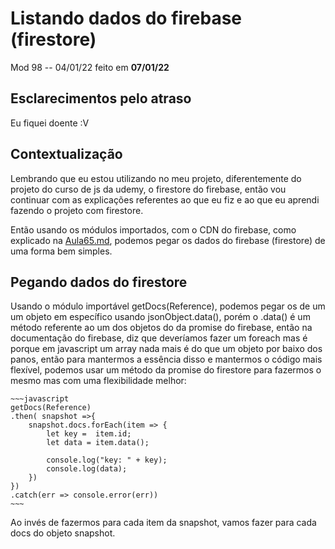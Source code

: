 # Listando dados do firebase (firestore)

Mod 98 -- 04/01/22 feito em **07/01/22**

## Esclarecimentos pelo atraso

Eu fiquei doente :V

## Contextualização

Lembrando que eu estou utilizando no meu projeto, diferentemente do projeto do curso de js da udemy, o firestore do firebase, então vou continuar com as explicações referentes ao que eu fiz e ao que eu aprendi fazendo o projeto com firestore.

Então usando os módulos importados, com o CDN do firebase, como explicado na [Aula65.md](./Aula65.md), podemos pegar os dados do firebase (firestore) de uma forma bem simples.

## Pegando dados do firestore

Usando o módulo importável getDocs(Reference), podemos pegar os de um um objeto em específico usando jsonObject.data(), porém o .data() é um método referente ao um dos objetos do da promise do firebase, então na documentação do firebase, diz que deveríamos fazer um foreach mas é porque em javascript um array nada mais é do que um objeto por baixo dos panos, então para mantermos a essência disso e mantermos o código mais flexível, podemos usar um método da promise do firestore para fazermos o mesmo mas com uma flexibilidade melhor:

    ~~~javascript
    getDocs(Reference)
    .then( snapshot =>{
        snapshot.docs.forEach(item => {
            let key =  item.id;
            let data = item.data();

            console.log("key: " + key);
            console.log(data);
        })
    })
    .catch(err => console.error(err))
    ~~~

Ao invés de fazermos para cada item da snapshot, vamos fazer para cada docs do objeto snapshot.

